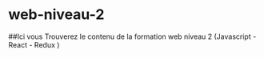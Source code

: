 # web-niveau-2

##Ici vous Trouverez le contenu de la formation web niveau 2 (Javascript - React - Redux )
